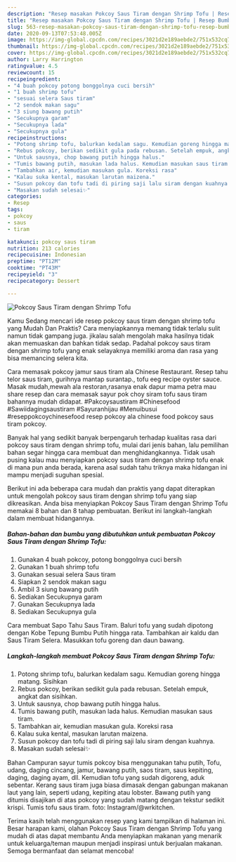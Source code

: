 ```yaml
---
description: "Resep masakan Pokcoy Saus Tiram dengan Shrimp Tofu | Resep Bumbu Pokcoy Saus Tiram dengan Shrimp Tofu Yang Menggugah Selera"
title: "Resep masakan Pokcoy Saus Tiram dengan Shrimp Tofu | Resep Bumbu Pokcoy Saus Tiram dengan Shrimp Tofu Yang Menggugah Selera"
slug: 563-resep-masakan-pokcoy-saus-tiram-dengan-shrimp-tofu-resep-bumbu-pokcoy-saus-tiram-dengan-shrimp-tofu-yang-menggugah-selera
date: 2020-09-13T07:53:48.005Z
image: https://img-global.cpcdn.com/recipes/3021d2e189aebde2/751x532cq70/pokcoy-saus-tiram-dengan-shrimp-tofu-foto-resep-utama.jpg
thumbnail: https://img-global.cpcdn.com/recipes/3021d2e189aebde2/751x532cq70/pokcoy-saus-tiram-dengan-shrimp-tofu-foto-resep-utama.jpg
cover: https://img-global.cpcdn.com/recipes/3021d2e189aebde2/751x532cq70/pokcoy-saus-tiram-dengan-shrimp-tofu-foto-resep-utama.jpg
author: Larry Harrington
ratingvalue: 4.5
reviewcount: 15
recipeingredient:
- "4 buah pokcoy potong bonggolnya cuci bersih"
- "1 buah shrimp tofu"
- "sesuai selera Saus tiram"
- "2 sendok makan sagu"
- "3 siung bawang putih"
- "Secukupnya garam"
- "Secukupnya lada"
- "Secukupnya gula"
recipeinstructions:
- "Potong shrimp tofu, balurkan kedalam sagu. Kemudian goreng hingga matang. Sisihkan"
- "Rebus pokcoy, berikan sedikit gula pada rebusan. Setelah empuk, angkat dan sisihkan."
- "Untuk sausnya, chop bawang putih hingga halus."
- "Tumis bawang putih, masukan lada halus. Kemudian masukan saus tiram."
- "Tambahkan air, kemudian masukan gula. Koreksi rasa"
- "Kalau suka kental, masukan larutan maizena."
- "Susun pokcoy dan tofu tadi di piring saji lalu siram dengan kuahnya."
- "Masakan sudah selesai✨"
categories:
- Resep
tags:
- pokcoy
- saus
- tiram

katakunci: pokcoy saus tiram 
nutrition: 213 calories
recipecuisine: Indonesian
preptime: "PT12M"
cooktime: "PT43M"
recipeyield: "3"
recipecategory: Dessert

---
```



![Pokcoy Saus Tiram dengan Shrimp Tofu](https://img-global.cpcdn.com/recipes/3021d2e189aebde2/751x532cq70/pokcoy-saus-tiram-dengan-shrimp-tofu-foto-resep-utama.jpg)

Kamu Sedang mencari ide resep pokcoy saus tiram dengan shrimp tofu yang Mudah Dan Praktis? Cara menyiapkannya memang tidak terlalu sulit namun tidak gampang juga. jikalau salah mengolah maka hasilnya tidak akan memuaskan dan bahkan tidak sedap. Padahal pokcoy saus tiram dengan shrimp tofu yang enak selayaknya memiliki aroma dan rasa yang bisa memancing selera kita.

Cara memasak pokcoy jamur saus tiram ala Chinese Restaurant. Resep tahu telor saus tiram, gurihnya mantap surantap., tofu eeg recipe oyster sauce. Masak mudah,mewah ala restoran,rasanya enak dapur mama petra mau share resep dan cara memasak sayur pok choy siram tofu saus tiram bahannya mudah didapat. #Pakcoysaustiram #Chinesefood #Sawiidagingsaustiram #Sayuranhijau #Menuibusui #reseppokcoychinesefood resep pokcoy ala chinese food pokcoy saus tiram pokcoy.

Banyak hal yang sedikit banyak berpengaruh terhadap kualitas rasa dari pokcoy saus tiram dengan shrimp tofu, mulai dari jenis bahan, lalu pemilihan bahan segar hingga cara membuat dan menghidangkannya. Tidak usah pusing kalau mau menyiapkan pokcoy saus tiram dengan shrimp tofu enak di mana pun anda berada, karena asal sudah tahu triknya maka hidangan ini mampu menjadi suguhan spesial.


Berikut ini ada beberapa cara mudah dan praktis yang dapat diterapkan untuk mengolah pokcoy saus tiram dengan shrimp tofu yang siap dikreasikan. Anda bisa menyiapkan Pokcoy Saus Tiram dengan Shrimp Tofu memakai 8 bahan dan 8 tahap pembuatan. Berikut ini langkah-langkah dalam membuat hidangannya.

<!--inarticleads1-->

##### Bahan-bahan dan bumbu yang dibutuhkan untuk pembuatan Pokcoy Saus Tiram dengan Shrimp Tofu:

1. Gunakan 4 buah pokcoy, potong bonggolnya cuci bersih
1. Gunakan 1 buah shrimp tofu
1. Gunakan sesuai selera Saus tiram
1. Siapkan 2 sendok makan sagu
1. Ambil 3 siung bawang putih
1. Sediakan Secukupnya garam
1. Gunakan Secukupnya lada
1. Sediakan Secukupnya gula


Cara membuat Sapo Tahu Saus Tiram. Baluri tofu yang sudah dipotong dengan Kobe Tepung Bumbu Putih hingga rata. Tambahkan air kaldu dan Saus Tiram Selera. Masukkan tofu goreng dan daun bawang. 

<!--inarticleads2-->

##### Langkah-langkah membuat Pokcoy Saus Tiram dengan Shrimp Tofu:

1. Potong shrimp tofu, balurkan kedalam sagu. Kemudian goreng hingga matang. Sisihkan
1. Rebus pokcoy, berikan sedikit gula pada rebusan. Setelah empuk, angkat dan sisihkan.
1. Untuk sausnya, chop bawang putih hingga halus.
1. Tumis bawang putih, masukan lada halus. Kemudian masukan saus tiram.
1. Tambahkan air, kemudian masukan gula. Koreksi rasa
1. Kalau suka kental, masukan larutan maizena.
1. Susun pokcoy dan tofu tadi di piring saji lalu siram dengan kuahnya.
1. Masakan sudah selesai✨


Bahan Campuran sayur tumis pokcoy bisa menggunakan tahu putih, Tofu, udang, daging cincang, jamur, bawang putih, saos tiram, saus kepiting, daging, daging ayam, dll. Kemudian tofu yang sudah digoreng, aduk sebentar. Kerang saus tiram juga biasa dimasak dengan gabungan makanan laut yang lain, seperti udang, kepiting atau lobster. Bawang putih yang ditumis disajikan di atas pokcoy yang sudah matang dengan tekstur sedikit krispi. Tumis tofu saus tiram. foto: Instagram/@wrkitchen. 

Terima kasih telah menggunakan resep yang kami tampilkan di halaman ini. Besar harapan kami, olahan Pokcoy Saus Tiram dengan Shrimp Tofu yang mudah di atas dapat membantu Anda menyiapkan makanan yang menarik untuk keluarga/teman maupun menjadi inspirasi untuk berjualan makanan. Semoga bermanfaat dan selamat mencoba!
